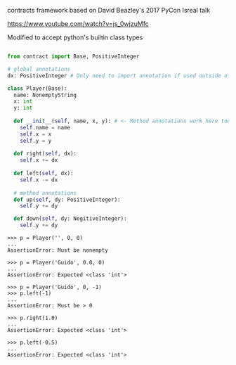 contracts framework based on David Beazley's 2017 PyCon Isreal talk

https://www.youtube.com/watch?v=js_0wjzuMfc

Modified to accept python's builtin class types

```python

from contract import Base, PositiveInteger

# global annotations
dx: PositiveInteger # Only need to import annotation if used outside of class inheriting from base class

class Player(Base):
  name: NonemptyString
  x: int
  y: int
  
  def __init__(self, name, x, y): # <- Method annotations work here too!
    self.name = name
    self.x = x
    self.y = y
   
  def right(self, dx):
    self.x += dx
  
  def left(self, dx):
    self.x -= dx
    
  # method annotations
  def up(self, dy: PositiveInteger): 
    self.y += dy

  def down(self, dy: NegitiveInteger):
    self.y += dy

```

```
>>> p = Player('', 0, 0)
...
AssertionError: Must be nonempty

>>> p = Player('Guido', 0.0, 0)
...
AssertionError: Expected <class 'int'>

>>> p = Player('Guido', 0, -1)
>>> p.left(-1)
...
AssertionError: Must be > 0

>>> p.right(1.0)
...
AssertionError: Expected <class 'int'>

>>> p.left(-0.5)
...
AssertionError: Expected <class 'int'>
```
